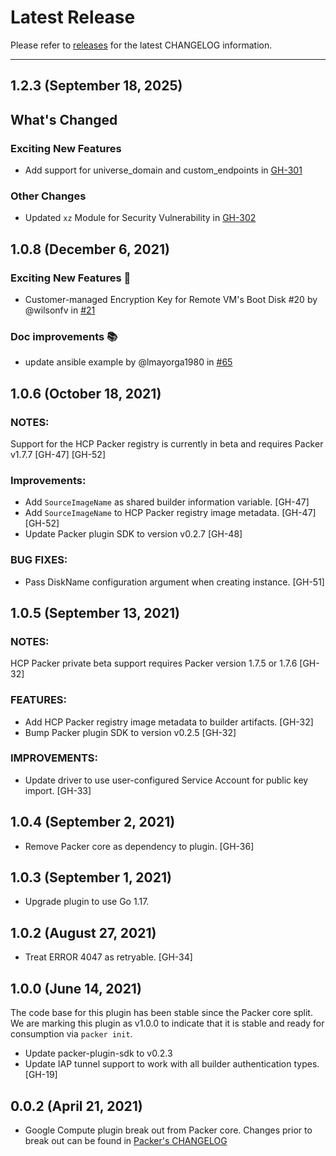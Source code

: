 # Latest Release

Please refer to [releases](https://github.com/hashicorp/packer-plugin-googlecompute/releases) for the latest CHANGELOG information.

---
## 1.2.3 (September 18, 2025)

## What's Changed

### Exciting New Features
* Add support for universe_domain and custom_endpoints in [GH-301](https://github.com/hashicorp/packer-plugin-googlecompute/pull/301)

### Other Changes
* Updated `xz` Module for Security Vulnerability in [GH-302](https://github.com/hashicorp/packer-plugin-googlecompute/pull/302)


## 1.0.8 (December 6, 2021)

### Exciting New Features 🎉
* Customer-managed Encryption Key for Remote VM's Boot Disk #20 by @wilsonfv in [#21](https://github.com/hashicorp/packer-plugin-googlecompute/pull/21)
### Doc improvements 📚
* update ansible example by @lmayorga1980 in [#65](https://github.com/hashicorp/packer-plugin-googlecompute/pull/65)

## 1.0.6 (October 18, 2021)

### NOTES:
Support for the HCP Packer registry is currently in beta and requires 
Packer v1.7.7 [GH-47] [GH-52]

### Improvements:
* Add `SourceImageName` as shared builder information variable. [GH-47]
* Add `SourceImageName` to HCP Packer registry image metadata. [GH-47] [GH-52]
* Update Packer plugin SDK to version v0.2.7 [GH-48]

### BUG FIXES:
* Pass DiskName configuration argument when creating instance. [GH-51]

## 1.0.5 (September 13, 2021)

### NOTES:
HCP Packer private beta support requires Packer version 1.7.5 or 1.7.6 [GH-32]

### FEATURES:
* Add HCP Packer registry image metadata to builder artifacts. [GH-32]
* Bump Packer plugin SDK to version v0.2.5 [GH-32]

### IMPROVEMENTS:
* Update driver to use user-configured Service Account for public key import.
    [GH-33]

## 1.0.4 (September 2, 2021)

* Remove Packer core as dependency to plugin. [GH-36]

## 1.0.3 (September 1, 2021)

* Upgrade plugin to use Go 1.17.

## 1.0.2 (August 27, 2021)

* Treat ERROR 4047 as retryable. [GH-34]

## 1.0.0 (June 14, 2021)
The code base for this plugin has been stable since the Packer core split.
We are marking this plugin as v1.0.0 to indicate that it is stable and ready for consumption via `packer init`.

* Update packer-plugin-sdk to v0.2.3
* Update IAP tunnel support to work with all builder authentication types. [GH-19]


## 0.0.2 (April 21, 2021)

* Google Compute plugin break out from Packer core. Changes prior to break out can be found in [Packer's CHANGELOG](https://github.com/hashicorp/packer/blob/master/CHANGELOG.md)
